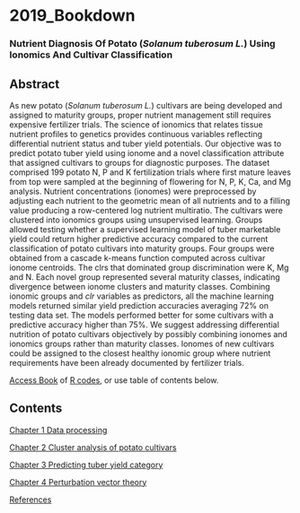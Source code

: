 # 2019_Bookdown

### Nutrient Diagnosis Of Potato (*Solanum tuberosum L.*) Using Ionomics And Cultivar Classification

## Abstract

As new potato (*Solanum tuberosum L.*) cultivars are being developed and assigned to maturity groups, proper nutrient management still requires expensive fertilizer trials. The science of ionomics that relates tissue nutrient profiles to genetics provides continuous variables reflecting differential nutrient status and tuber yield potentials. Our objective was to predict potato tuber yield using ionome and a novel classification attribute that assigned cultivars to groups for diagnostic purposes. The dataset comprised 199 potato N, P and K fertilization trials where first mature leaves from top were sampled at the beginning of flowering for N, P, K, Ca, and Mg analysis. Nutrient concentrations (ionomes) were preprocessed by adjusting each nutrient to the geometric mean of all nutrients and to a filling value producing a row-centered log nutrient multiratio. The cultivars were clustered into ionomics groups using unsupervised learning. Groups allowed testing whether a supervised learning model of tuber marketable yield could return higher predictive accuracy compared to the current classification of potato cultivars into maturity groups. Four groups were obtained from a cascade k-means function computed across cultivar ionome centroids. The clrs that dominated group discrimination were K, Mg and N. Each novel group represented several maturity classes, indicating divergence between ionome clusters and maturity classes. Combining ionomic groups and *clr* variables as predictors, all the machine learning models returned similar yield prediction accuracies averaging 72% on testing data set. The models performed better for some cultivars with a predictive accuracy higher than 75%. We suggest addressing differential nutrition of potato cultivars objectively by possibly combining ionomes and ionomics groups rather than maturity classes. Ionomes of new cultivars could be assigned to the closest healthy ionomic group where nutrient requirements have been already documented by fertilizer trials.


[Access Book](https://rgoals.github.io/2019_Bookdown/) of [R codes](https://github.com/rgoals/2019_Bookdown), or use table of contents below.


## Contents

[Chapter 1 Data processing](https://rgoals.github.io/2019_Bookdown/index.html)

[Chapter 2 Cluster analysis of potato cultivars](https://rgoals.github.io/2019_Bookdown/Chapter-Clustering.html)

[Chapter 3 Predicting tuber yield category](https://rgoals.github.io/2019_Bookdown/Chapter-Modeling.html)

[Chapter 4 Perturbation vector theory](https://rgoals.github.io/2019_Bookdown/Chapter-Perturbation-vector.html)

[References](https://rgoals.github.io/2019_Bookdown/references.html)
